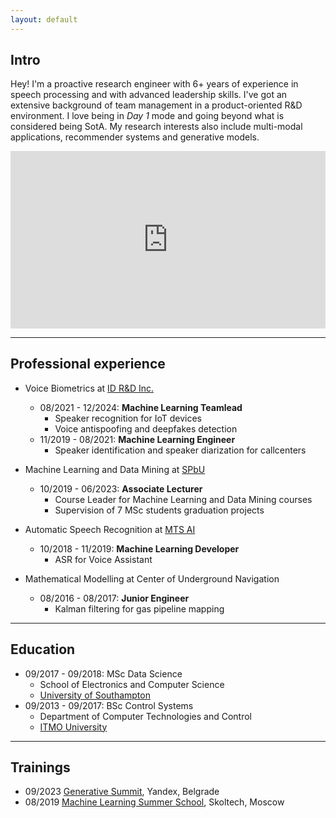 ```yaml
---
layout: default
---
```



## Intro

Hey! I'm a proactive research engineer with 6+ years of experience in speech processing and with advanced leadership skills. I've got an extensive background of team management in a product-oriented R&D environment. I love being in *Day 1* mode and going beyond what is considered being SotA. My research interests also include multi-modal applications, recommender systems and generative models.

<div style="position: relative; padding-bottom: 56.25%; height: 0;"><iframe src="https://www.loom.com/embed/a088ac29bff7424f8ad965ce112b7aa2?sid=29307a4b-8464-4ddc-a691-6e6ef77e8e8e" frameborder="0" webkitallowfullscreen mozallowfullscreen allowfullscreen style="position: absolute; top: 0; left: 0; width: 100%; height: 100%;"></iframe></div>

---


## Professional experience

- Voice Biometrics at [ID R&D Inc.](http://idrnd.ai/)
  - 08/2021 - 12/2024: **Machine Learning Teamlead**
    - Speaker recognition for IoT devices
    - Voice antispoofing and deepfakes detection
  - 11/2019 - 08/2021: **Machine Learning Engineer**
    - Speaker identification and speaker diarization for callcenters
  
- Machine Learning and Data Mining at [SPbU](https://english.spbu.ru/)
  - 10/2019 - 06/2023: **Associate Lecturer**
    - Course Leader for Machine Learning and Data Mining courses
    - Supervision of 7 MSc students graduation projects
  
- Automatic Speech Recognition at [MTS AI](https://mts.ai/)
  - 10/2018 - 11/2019: **Machine Learning Developer**
    - ASR for Voice Assistant

- Mathematical Modelling at Center of Underground Navigation
  - 08/2016 - 08/2017: **Junior Engineer**
    - Kalman filtering for gas pipeline mapping

---


## Education

- 09/2017 - 09/2018: MSc Data Science
  - School of Electronics and Computer Science
  - [University of Southampton](https://www.southampton.ac.uk/)
- 09/2013 - 09/2017: BSc Control Systems
  - Department of Computer Technologies and Control
  - [ITMO University](https://en.itmo.ru/)

---


## Trainings
- 09/2023 [Generative Summit](https://generativesummit.yandex.ru), Yandex, Belgrade
- 08/2019 [Machine Learning Summer School](https://smiles.skoltech.ru/mlss2019), Skoltech, Moscow
